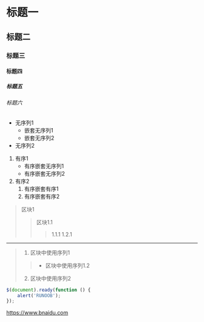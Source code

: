 # 标题一
## 标题二
### 标题三
#### 标题四
##### 标题五
###### 标题六
* 无序列1
    * 嵌套无序列1
    - 嵌套无序列2
* 无序列2
1. 有序1
    - 有序嵌套无序列1
    - 有序嵌套无序列2
2. 有序2
    1. 有序嵌套有序1
    2. 有序嵌套有序2
>区块1
>>区块1.1
>>>1.1.1
>>>1.2.1
*** 
>1. 区块中使用序列1
>>* 区块中使用序列1.2
>2. 区块中使用序列2
```javascript
$(document).ready(function () {
    alert('RUNOOB');
});
```
<https://www.bnaidu.com>


  

